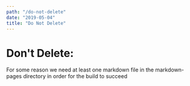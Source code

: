 ```yaml
---
path: "/do-not-delete"
date: "2019-05-04"
title: "Do Not Delete"
---
```


# Don't Delete:

For some reason we need at least one markdown file in the markdown-pages directory in order for the build to succeed
